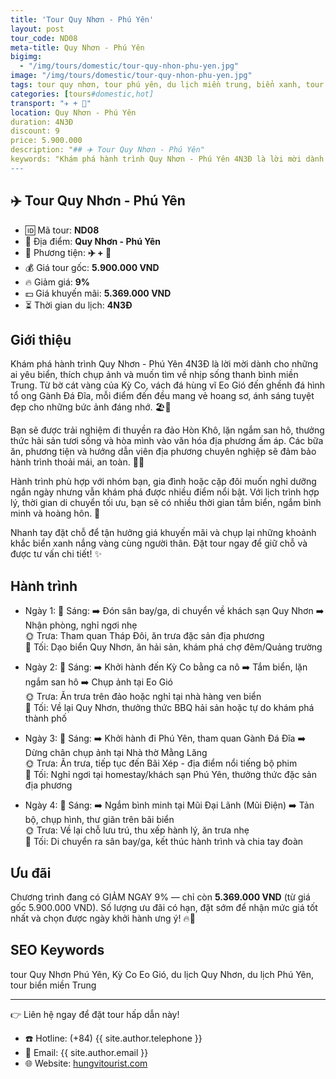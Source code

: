```yaml
---
title: 'Tour Quy Nhơn - Phú Yên'
layout: post
tour_code: ND08
meta-title: Quy Nhơn - Phú Yên
bigimg:
  - "/img/tours/domestic/tour-quy-nhon-phu-yen.jpg"
image: "/img/tours/domestic/tour-quy-nhon-phu-yen.jpg"
tags: tour quy nhơn, tour phú yên, du lịch miền trung, biển xanh, tour nội địa
categories: [tours#domestic,hot]
transport: "✈️ + 🚌"
location: Quy Nhơn - Phú Yên
duration: 4N3Đ
discount: 9
price: 5.900.000
description: "## ✈️ Tour Quy Nhơn - Phú Yên"
keywords: "Khám phá hành trình Quy Nhơn - Phú Yên 4N3Đ là lời mời dành cho những ai yêu biển, thích chụp ảnh và muốn tìm về nhịp sống thanh bình miền Trung. Từ bờ cát vàng của Kỳ Co, vách đá hùng vĩ Eo Gió đến ghềnh đá hình tổ ong Gành Đá Đĩa, mỗi điểm đến đều mang vẻ hoang sơ, ánh sáng tuyệt đẹp cho những bức ảnh đáng nhớ. 🏖️📸"
---
```


## ✈️ Tour Quy Nhơn - Phú Yên 

- 🆔 Mã tour: **ND08**
- 📍 Địa điểm: **Quy Nhơn - Phú Yên**
- 🚗 Phương tiện: **✈️ + 🚌**
- 💰 Giá tour gốc: **5.900.000 VND**
- 🔥 Giảm giá: **9%**
- 💵 Giá khuyến mãi: **5.369.000 VND**
- ⏳ Thời gian du lịch: **4N3Đ**

## Giới thiệu
Khám phá hành trình Quy Nhơn - Phú Yên 4N3Đ là lời mời dành cho những ai yêu biển, thích chụp ảnh và muốn tìm về nhịp sống thanh bình miền Trung. Từ bờ cát vàng của Kỳ Co, vách đá hùng vĩ Eo Gió đến ghềnh đá hình tổ ong Gành Đá Đĩa, mỗi điểm đến đều mang vẻ hoang sơ, ánh sáng tuyệt đẹp cho những bức ảnh đáng nhớ. 🏖️📸

Bạn sẽ được trải nghiệm đi thuyền ra đảo Hòn Khô, lặn ngắm san hô, thưởng thức hải sản tươi sống và hòa mình vào văn hóa địa phương ấm áp. Các bữa ăn, phương tiện và hướng dẫn viên địa phương chuyên nghiệp sẽ đảm bảo hành trình thoải mái, an toàn. 🚤🥘

Hành trình phù hợp với nhóm bạn, gia đình hoặc cặp đôi muốn nghỉ dưỡng ngắn ngày nhưng vẫn khám phá được nhiều điểm nổi bật. Với lịch trình hợp lý, thời gian di chuyển tối ưu, bạn sẽ có nhiều thời gian tắm biển, ngắm bình minh và hoàng hôn. 🌅

Nhanh tay đặt chỗ để tận hưởng giá khuyến mãi và chụp lại những khoảnh khắc biển xanh nắng vàng cùng người thân. Đặt tour ngay để giữ chỗ và được tư vấn chi tiết! ✨

## Hành trình
- Ngày 1:
  🌅 Sáng: ➡️ Đón sân bay/ga, di chuyển về khách sạn Quy Nhơn ➡️ Nhận phòng, nghỉ ngơi nhẹ  
  🌞 Trưa: Tham quan Tháp Đôi, ăn trưa đặc sản địa phương  
  🌙 Tối: Dạo biển Quy Nhơn, ăn hải sản, khám phá chợ đêm/Quảng trường

- Ngày 2:
  🌅 Sáng: ➡️ Khởi hành đến Kỳ Co bằng ca nô ➡️ Tắm biển, lặn ngắm san hô ➡️ Chụp ảnh tại Eo Gió  
  🌞 Trưa: Ăn trưa trên đảo hoặc nghỉ tại nhà hàng ven biển  
  🌙 Tối: Về lại Quy Nhơn, thưởng thức BBQ hải sản hoặc tự do khám phá thành phố

- Ngày 3:
  🌅 Sáng: ➡️ Khởi hành đi Phú Yên, tham quan Gành Đá Đĩa ➡️ Dừng chân chụp ảnh tại Nhà thờ Mằng Lăng  
  🌞 Trưa: Ăn trưa, tiếp tục đến Bãi Xép - địa điểm nổi tiếng bộ phim  
  🌙 Tối: Nghỉ ngơi tại homestay/khách sạn Phú Yên, thưởng thức đặc sản địa phương

- Ngày 4:
  🌅 Sáng: ➡️ Ngắm bình minh tại Mũi Đại Lãnh (Mũi Điện) ➡️ Tản bộ, chụp hình, thư giãn trên bãi biển  
  🌞 Trưa: Về lại chỗ lưu trú, thu xếp hành lý, ăn trưa nhẹ  
  🌙 Tối: Di chuyển ra sân bay/ga, kết thúc hành trình và chia tay đoàn

## Ưu đãi
Chương trình đang có GIẢM NGAY 9% — chỉ còn **5.369.000 VND** (từ giá gốc 5.900.000 VND). Số lượng ưu đãi có hạn, đặt sớm để nhận mức giá tốt nhất và chọn được ngày khởi hành ưng ý! 🔥🎫

## SEO Keywords
tour Quy Nhơn Phú Yên, Kỳ Co Eo Gió, du lịch Quy Nhơn, du lịch Phú Yên, tour biển miền Trung

---

👉 Liên hệ ngay để đặt tour hấp dẫn này!

- ☎️ Hotline: (+84) {{ site.author.telephone }}
- 📧 Email: {{ site.author.email }}
- 🌐 Website: [hungvitourist.com](https://hungvitourist.com)

